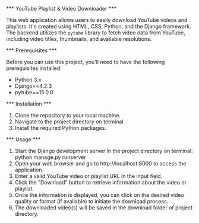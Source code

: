 *** YouTube Playlist & Video Downloader ***

This web application allows users to easily download YouTube videos and playlists. It's created using HTML, CSS, Python, and the Django framework.
The backend utilizes the `pytube` library to fetch video data from YouTube, including video titles, thumbnails, and available resolutions.

*** Prerequisites ***

Before you can use this project, you'll need to have the following prerequisites installed:
- Python 3.x
- Django==4.2.3
- pytube==15.0.0

*** Installation ***

1. Clone the repository to your local machine.
2. Navigate to the project directory on terminal.
3. Install the required Python packages.

*** Usage ***

1. Start the Django development server in the project directory on terminal:
      python manage.py runserver
2. Open your web browser and go to http://localhost:8000 to access the application.
3. Enter a valid YouTube video or playlist URL in the input field.
4. Click the "Download" button to retrieve information about the video or playlist.
5. Once the information is displayed, you can click on the desired video quality or format (if available) to initiate the download process.
6. The downloaded video(s) will be saved in the download folder of project directory.
